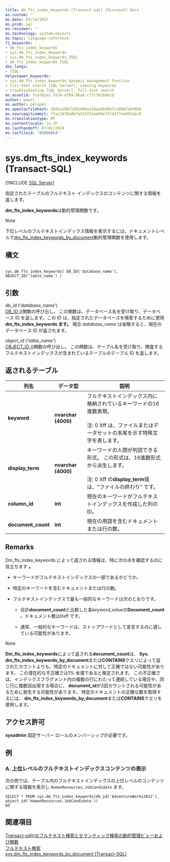 ```yaml
---
title: dm_fts_index_keywords (Transact-sql) |Microsoft Docs
ms.custom: ''
ms.date: 03/14/2017
ms.prod: sql
ms.reviewer: ''
ms.technology: system-objects
ms.topic: language-reference
f1_keywords:
- dm_fts_index_keywords
- sys.dm_fts_index_keywords
- sys.dm_fts_index_keywords_TSQL
- dm_fts_index_keywords_TSQL
dev_langs:
- TSQL
helpviewer_keywords:
- sys.dm_fts_index_keywords dynamic management function
- full-text search [SQL Server], viewing keywords
- troubleshooting [SQL Server], full-text search
ms.assetid: fce7b2a1-7e74-4769-86a8-c77c7628decd
author: pmasl
ms.author: pelopes
ms.openlocfilehash: 3b95ce96f126249da124ea5830e7cc898fa9f8b6
ms.sourcegitcommit: f7ac1976d4bfa224332edd9ef2f4377a4d55a2c9
ms.translationtype: MT
ms.contentlocale: ja-JP
ms.lasthandoff: 07/02/2020
ms.locfileid: "85898854"
---
```

# <a name="sysdm_fts_index_keywords-transact-sql"></a>sys.dm_fts_index_keywords (Transact-SQL)
[!INCLUDE [SQL Server](../../includes/applies-to-version/sqlserver.md)]

  指定されたテーブルのフルテキスト インデックスのコンテンツに関する情報を返します。  
  
 **dm_fts_index_keywords**は動的管理関数です。  
  
> [!NOTE]  
>  下位レベルのフルテキストインデックス情報を表示するには、ドキュメントレベルで[dm_fts_index_keywords_by_document](../../relational-databases/system-dynamic-management-views/sys-dm-fts-index-keywords-by-document-transact-sql.md)動的管理関数を使用します。  
  
## <a name="syntax"></a>構文  
  
```  
  
sys.dm_fts_index_keywords( DB_ID('database_name'), OBJECT_ID('table_name') )  
```  
  
## <a name="arguments"></a>引数  
 db_id ('*database_name*')  
 [DB_ID ()](../../t-sql/functions/db-id-transact-sql.md)関数の呼び出し。 この関数は、データベース名を受け取り、データベース ID を返します。この ID は、指定されたデータベースを検索するために使用**dm_fts_index_keywords ます。** 場合 *database_name* は省略すると、現在のデータベース ID が返されます。  
  
 object_id ('*table_name*')  
 [OBJECT_ID ()](../../t-sql/functions/object-id-transact-sql.md)関数の呼び出し。 この関数は、テーブル名を受け取り、検査するフルテキストインデックスが含まれているテーブルのテーブル ID を返します。  
  
## <a name="table-returned"></a>返されるテーブル  
  
|列名|データ型|説明|  
|-----------------|---------------|-----------------|  
|**keyword**|**nvarchar (4000)**|フルテキストインデックス内に格納されているキーワードの16進数表現。<br /><br /> 注: 0 Xff は、ファイルまたはデータセットの末尾を示す特殊文字を表します。|  
|**display_term**|**nvarchar (4000)**|キーワードの人間が判読できる形式。 この形式は、16進数形式から派生します。<br /><br /> 注: 0 Xff の**display_term**値は、"ファイルの終わり" です。|  
|**column_id**|**int**|現在のキーワードがフルテキストインデックスを作成した列の ID。|  
|**document_count**|**int**|現在の用語を含むドキュメントまたは行の数。|  
  
## <a name="remarks"></a>Remarks  
 Dm_fts_index_keywords によって返される情報は、特に次の点を確認するのに役立ちます **。**  
  
-   キーワードがフルテキストインデックスの一部であるかどうか。  
  
-   特定のキーワードを含むドキュメントまたは行の数。  
  
-   フルテキストインデックスで最も一般的なキーワードは次のとおりです。  
  
    -   合計**document_count**と比較した各*keyword_value*の**Document_count** 。ドキュメント数は0xff です。  
  
    -   通常、一般的なキーワードは、ストップワードとして宣言するのに適している可能性があります。  
  
> [!NOTE]  
>  **Dm_fts_index_keywords**によって返される**document_count**は、 **Sys. dm_fts_index_keywords_by_document**または**CONTAINS**クエリによって返されたカウントよりも、特定のドキュメントに対して正確ではない可能性があります。 この潜在的な不正確さは1% 未満であると推定されます。 この不正確さは、インデックスフラグメント内の複数の行にわたって連続している場合や、同じ行に複数回出現する場合に、 **document_id**が2回カウントされる可能性があるために発生する可能性があります。 特定のドキュメントの正確な数を取得するには、 **dm_fts_index_keywords_by_document**または**CONTAINS**クエリを使用します。  
  
## <a name="permissions"></a>アクセス許可  
 **sysadmin** 固定サーバー ロールのメンバーシップが必要です。  
  
## <a name="examples"></a>例  
  
### <a name="a-displaying-high-level-full-text-index-content"></a>A. 上位レベルのフルテキストインデックスコンテンツの表示  
 次の例では、テーブル内のフルテキストインデックスの上位レベルのコンテンツに関する情報を表示し `HumanResources.JobCandidate` ます。  
  
```  
SELECT * FROM sys.dm_fts_index_keywords(db_id('AdventureWorks2012'), object_id('HumanResources.JobCandidate'))  
GO  
```  
  
## <a name="see-also"></a>関連項目  
 [Transact-sql&#41;&#40;のフルテキスト検索とセマンティック検索の動的管理ビューおよび関数](../../relational-databases/system-dynamic-management-views/full-text-and-semantic-search-dynamic-management-views-functions.md)   
 [フルテキスト検索](../../relational-databases/search/full-text-search.md)   
 [sys.dm_fts_index_keywords_by_document &#40;Transact-SQL&#41;](../../relational-databases/system-dynamic-management-views/sys-dm-fts-index-keywords-by-document-transact-sql.md)  
  
  
